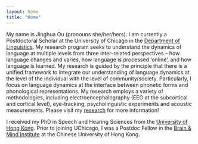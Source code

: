 ```yaml
---
layout: home
title: "Home"
---
```


My name is Jinghua Ou (pronouns she/her/hers). I am currently a Postdoctoral Scholar at the University of Chicago in the <a href="https://linguistics.uchicago.edu/">Department of Linguistics</a>. My research program seeks to understand the dynamics of language at multiple levels from three inter-related perspectives – how language changes and varies, how language is processed ‘online’, and how language is learned. My research is guided by the principle that there is a unified framework to integrate our understanding of language dynamics at the level of the individual with the level of community/society. Particularly, I focus on language dynamics at the interface between phonetic forms and phonological representations. My research employs a variety of methodologies, including electroencephalography (EEG at the subcortical and cortical level), eye-tracking, psycholinguistic experiments and acoustic measurements. Please visit my <a href="https://jhou27.github.io/research">research</a> for more information!

I received my PhD in Speech and Hearing Sciences from the <a href="https://web.edu.hku.hk/unit/human-communication-development-and-information-sciences/">University of Hong Kong</a>. Prior to joining UChicago, I was a Postdoc Fellow in the <a href="http://bmi.cuhk.edu.hk/">Brain & Mind Institute</a> at the Chinese University of Hong Kong. 

